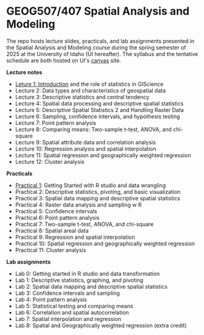 # GEOG507/407 Spatial Analysis and Modeling

The repo hosts lecture slides, practicals, and lab assignments presented in the Spatial Analysis and Modeling course during the spring semester of 2025 at the University of Idaho (UI hereafter). The syllabus and the tentative schedule are both hosted on UI's [canvas](https://canvas.uidaho.edu/) site.

**Lecture notes**

-   [Leture 1: Introduction](Lectures/Lecture1_Introduction.html) and the role of statistics in GIScience
-   Lecture 2: Data types and characteristics of geospatial data
-   Lecture 3: Descriptive statistics and central tendency
-   Lecture 4: Spatial data processing and descriptive spatial statistics
-   Lecture 5: Descriptive Spatial Statistics 2 and Handling Raster Data
-   Lecture 6: Sampling, confidence intervals, and hypothesis testing
-   Lecture 7: Point pattern analysis
-   Lecture 8: Comparing means: Two-sample t-test, ANOVA, and chi-square
-   Lecture 9: Spatial attribute data and correlation analysis
-   Lecture 10: Regression analysis and spatial interpolation
-   Lecture 11: Spatial regression and geographically weighted regression
-   Lecture 12: Cluster analysis

**Practicals**

-   [Practical 1](Practicals/1_Practical.html): Getting Started with R studio and data wrangling
-   Practical 2: Descriptive statistics, pivoting, and basic visualization
-   Practical 3: Spatial data mapping and descriptive spatial statistics
-   Practical 4: Raster data analysis and sampling w R
-   Practical 5: Confidence intervals
-   Practical 6: Point pattern analysis
-   Practical 7: Two-sample t-test, ANOVA, and chi-square
-   Practical 8: Spatial areal data
-   Practical 9: Regression and spatial interpolation
-   Practical 10: Spatial regression and geographically weighted regression
-   Practical 11: Cluster analysis

**Lab assignments**

-   Lab 0: Getting started in R studio and data transformation
-   Lab 1: Descriptive statistics, graphing, and pivoting
-   Lab 2: Spatial data mapping and descriptive spatial statistics
-   Lab 3: Confidence intervals and sampling
-   Lab 4: Point pattern analysis
-   Lab 5: Statistical testing and comparing means
-   Lab 6: Correlation and spatial autocorrelation
-   Lab 7: Spatial interpolation and regression
-   Lab 8: Spatial and Geographically weighted regression (extra credit)
